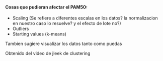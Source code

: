 


#### Cosas que pudieran afectar el PAM50:
  * Scaling (Se refiere a diferentes escalas en los datos?  la normalizacion en nuestro caso lo resuelve?  y el efecto de lote no?)
  * Outliers
  * Starting values (k-means)

  
Tambien sugiere visualizar los datos tanto como puedas


Obtenido del video de jleek de clustering
  
